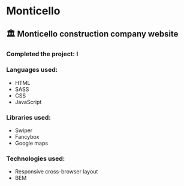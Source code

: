 # Monticello

## 🏛️ Monticello construction company website


### Сompleted the project: I

### Languages used:

- HTML
- SASS
- CSS
- JavaScript
 
### Libraries used:

- Swiper
- Fancybox
- Google maps

### Technologies used:

- Responsive cross-browser layout 
- BEM
